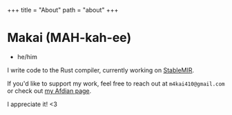 +++
title = "About"
path = "about"
+++

# Makai (MAH-kah-ee)
- he/him

I write code to the Rust compiler, currently working on [StableMIR](https://github.com/rust-lang/project-stable-mir).

If you'd like to support my work, feel free to reach out at `m4kai410@gmail.com` or check out [my Afdian page](https://afdian.com/a/makai410).

I appreciate it! <3

